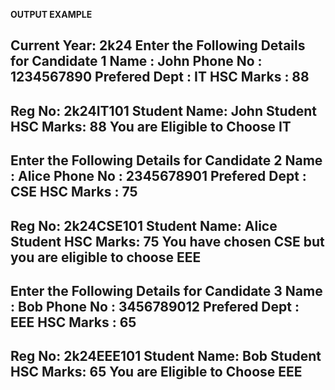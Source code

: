 **OUTPUT EXAMPLE**


Current Year: 2k24
Enter the Following Details for Candidate 1
Name :
John
Phone No :
1234567890
Prefered Dept :
IT
HSC Marks :
88
------------------------------------------
Reg No: 2k24IT101
Student Name: John
Student HSC Marks: 88
You are Eligible to Choose IT
------------------------------------------
Enter the Following Details for Candidate 2
Name :
Alice
Phone No :
2345678901
Prefered Dept :
CSE
HSC Marks :
75
------------------------------------------
Reg No: 2k24CSE101
Student Name: Alice
Student HSC Marks: 75
You have chosen CSE but you are eligible to choose EEE
------------------------------------------
Enter the Following Details for Candidate 3
Name :
Bob
Phone No :
3456789012
Prefered Dept :
EEE
HSC Marks :
65
------------------------------------------
Reg No: 2k24EEE101
Student Name: Bob
Student HSC Marks: 65
You are Eligible to Choose EEE
------------------------------------------
